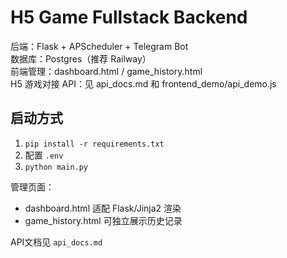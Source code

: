 # H5 Game Fullstack Backend

后端：Flask + APScheduler + Telegram Bot  
数据库：Postgres（推荐 Railway）  
前端管理：dashboard.html / game_history.html  
H5 游戏对接 API：见 api_docs.md 和 frontend_demo/api_demo.js

## 启动方式

1. `pip install -r requirements.txt`
2. 配置 `.env`
3. `python main.py`

管理页面：  
- dashboard.html 适配 Flask/Jinja2 渲染  
- game_history.html 可独立展示历史记录

API文档见 `api_docs.md`
